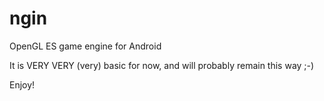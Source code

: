 ngin
====

OpenGL ES game engine for Android

It is VERY VERY (very) basic for now, and will probably remain this way ;-)

Enjoy!
